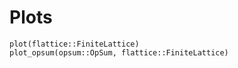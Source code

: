 # Plots

```@docs
plot(flattice::FiniteLattice)
plot_opsum(opsum::OpSum, flattice::FiniteLattice)
```